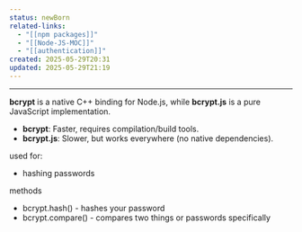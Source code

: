 ```yaml
---
status: newBorn
related-links:
  - "[[npm packages]]"
  - "[[Node-JS-MOC]]"
  - "[[authentication]]"
created: 2025-05-29T20:31
updated: 2025-05-29T21:19
---
```

---

**bcrypt** is a native C++ binding for Node.js, while **bcrypt.js** is a pure JavaScript implementation.

- **bcrypt**: Faster, requires compilation/build tools.
- **bcrypt.js**: Slower, but works everywhere (no native dependencies).


used for:
- hashing passwords

methods
- bcrypt.hash() - hashes your password
- bcrypt.compare() - compares two things or passwords specifically
